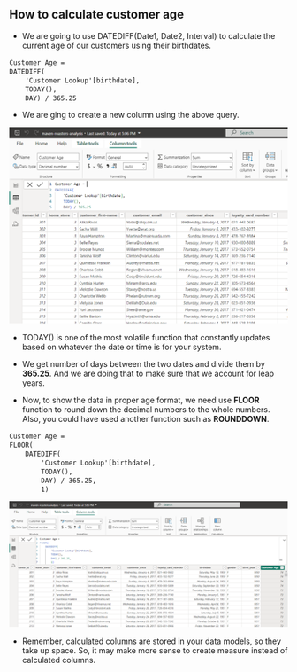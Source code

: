 ## How to calculate customer age

- We are going to use DATEDIFF(Date1, Date2, Interval) to calculate the current age of our customers using their birthdates.


```
Customer Age = 
DATEDIFF(
    'Customer Lookup'[birthdate],
    TODAY(),
    DAY) / 365.25
```

- We are ging to create a new column using the above query.


![calculate-customer-age](/DAX_pictures/calculate-customer-age.PNG "calculate customer age")


- TODAY() is one of the most volatile function that constantly updates based on whatever the date or time is for your system.


- We get number of days between the two dates and divide them by **365.25**. And we are doing that to make sure that we account for leap years.


- Now, to show the data in proper age format, we need use **FLOOR** function to round down the decimal numbers to the whole numbers. Also, you could have used another function such as **ROUNDDOWN**.


```
Customer Age = 
FLOOR(
    DATEDIFF(
        'Customer Lookup'[birthdate],
        TODAY(),
        DAY) / 365.25,
        1)
```


![floor-function](/DAX_pictures/floor-function.PNG "floor function")


- Remember, calculated columns are stored in your data models, so they take up space. So, it may make more sense to create measure instead of calculated columns.